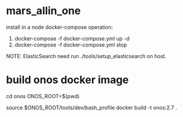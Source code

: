# mars_allin_one
install in a node
docker-compose  operation:
1. docker-compose -f docker-compose.yml up -d
2. docker-compose -f docker-compose.yml stop

NOTE: ElasticSearch need run ./tools/setup_elasticsearch on host.

# build onos docker image
cd onos
ONOS_ROOT=$(pwd)

source $ONOS_ROOT/tools/dev/bash_profile
docker build -t onos:2.7 .
